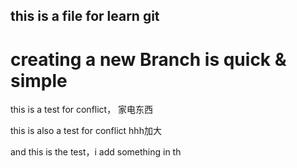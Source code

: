 ## this is a file for learn git

creating a new Branch is quick & simple
=======

this is a test for conflict， 家电东西

this is also a test for conflict hhh加大

and this is the test，i add something in th


